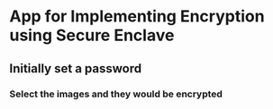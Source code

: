 # App for Implementing Encryption using Secure Enclave

## Initially set a password

### Select the images and they would be encrypted
